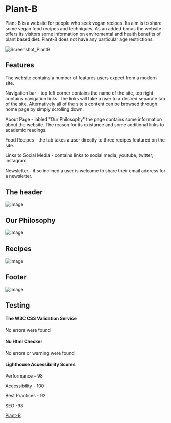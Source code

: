 # Plant-B
Plant-B is a website for people who seek vegan recipes. Its aim is to share some vegan food recipes and techniques. 
As an added bonus the website offers its visitors some information on enviromental and health benefits of plant based diet.
Plant-B does not have any particular age restrictions. 

![Screenshot_PlantB](https://user-images.githubusercontent.com/104979865/178318924-ec3c8776-9544-4c5e-8aa6-73bb13335958.png)

<h2>Features</h2>

The website contains a number of features users expect from a modern site.

Navigation bar - top left corner contains the name of the site, top right contains navigation links. The links will take a user to a desired separate tab of the site. Alternatively all of the site's content can be browsed through home page by simply scrolling down.

About Page - labled "Our Philosophy" the page contains some information about the website. The reason for its existance and some additional links to academic readings. 

Food Recipes - the tab takes a user directly to three recipes featured on the site. 

Links to Social Media - contains links to social media, youtube, twitter, instagram.

Newsletter - if so inclined a user is welcome to share their email address for a newsletter.

<h2>The header</h2>

![image](https://user-images.githubusercontent.com/104979865/180090672-84ba6c71-1da8-4f82-909b-6a8a3de447de.png)

<h2>Our Philosophy</h2>

![image](https://user-images.githubusercontent.com/104979865/180090884-e1dcfba7-7fdf-4385-a5bd-2d6a79b9952f.png)


<h2>Recipes</h2>

![image](https://user-images.githubusercontent.com/104979865/180091036-57da423c-93f5-4e49-a33e-c7ea08100c38.png)


<h2>Footer</h2>

![image](https://user-images.githubusercontent.com/104979865/180091148-ff38b0b2-f0f8-47fd-853f-b149a7f9f2e4.png)



<h2>Testing</h2>

<h4>The W3C CSS Validation Service</h4>

No errors were found

<h4>Nu Html Checker</h4>

No errors or warning were found

<h4>Lighthouse Accessibility Scores</h4> 

Performance - 98

Accessibility - 100

Best Practices - 92

SEO -98

<a href="https://mvv1790.github.io/Plant-B" target="_blank" rel=”noopener”>Plant-B</a>
